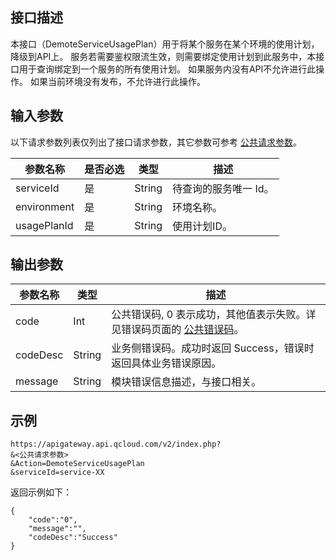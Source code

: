 ## 接口描述

本接口（DemoteServiceUsagePlan）用于将某个服务在某个环境的使用计划，降级到API上。
服务若需要鉴权限流生效，则需要绑定使用计划到此服务中，本接口用于查询绑定到一个服务的所有使用计划。
如果服务内没有API不允许进行此操作。
如果当前环境没有发布，不允许进行此操作。


## 输入参数

以下请求参数列表仅列出了接口请求参数，其它参数可参考 [公共请求参数](/document/api/213/6976)。

| 参数名称              | 是否必选 | 类型     | 描述                  |
| ----------------- | ---- | ------ | ------------------- |
| serviceId         | 是    | String | 待查询的服务唯一 Id。         |
| environment | 是    | String | 环境名称。     |
| usagePlanId            | 是    | String | 使用计划ID。|

## 输出参数
| 参数名称          | 类型             | 描述                                       |
| ------------- | -------------- | ---------------------------------------- |
| code          | Int            | 公共错误码, 0 表示成功，其他值表示失败。详见错误码页面的 <a href="https://cloud.tencent.com/doc/api/372/%E9%94%99%E8%AF%AF%E7%A0%81#1.E3.80.81.E5.85.AC.E5.85.B1.E9.94.99.E8.AF.AF.E7.A0.81" title="公共错误码">公共错误码</a>。 |
| codeDesc      | String         | 业务侧错误码。成功时返回 Success，错误时返回具体业务错误原因。       |
| message       | String         | 模块错误信息描述，与接口相关。                          |


## 示例 
```
https://apigateway.api.qcloud.com/v2/index.php?
&<公共请求参数>
&Action=DemoteServiceUsagePlan
&serviceId=service-XX
```
返回示例如下：
```
{
    "code":"0",
    "message":"",
    "codeDesc":"Success"
}
```





